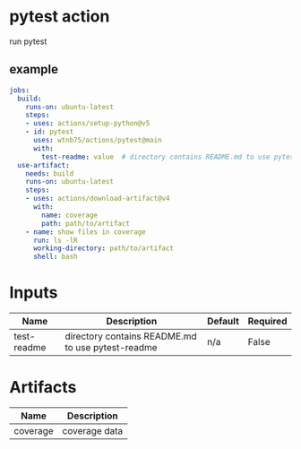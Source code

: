# pytest action

run pytest


## example

```yaml
jobs:
  build:
    runs-on: ubuntu-latest
    steps:
    - uses: actions/setup-python@v5
    - id: pytest
      uses: wtnb75/actions/pytest@main
      with:
        test-readme: value  # directory contains README.md to use pytest-readme
  use-artifact:
    needs: build
    runs-on: ubuntu-latest
    steps:
    - uses: actions/download-artifact@v4
      with:
        name: coverage
        path: path/to/artifact
    - name: show files in coverage
      run: ls -lR
      working-directory: path/to/artifact
      shell: bash
```

# Inputs

| Name | Description | Default | Required |
|------|-------------|---------|----------|
| test-readme | directory contains README.md to use pytest-readme | n/a | False |

# Artifacts

| Name | Description |
|------|-------------|
| coverage | coverage data |
